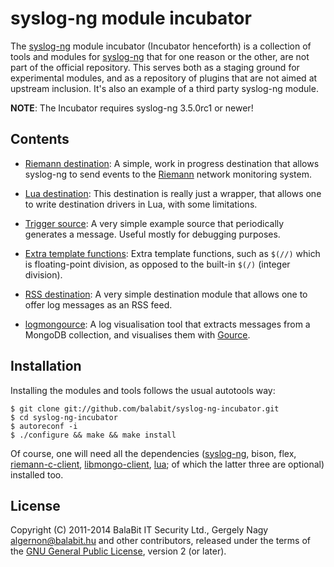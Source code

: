 syslog-ng module incubator
==========================

The [syslog-ng][sng] module incubator (Incubator henceforth) is a
collection of tools and modules for [syslog-ng][sng] that for one
reason or the other, are not part of the official repository. This
serves both as a staging ground for experimental modules, and as a
repository of plugins that are not aimed at upstream inclusion. It's
also an example of a third party syslog-ng module.

 [sng]: https://github.com/balabit/syslog-ng

**NOTE**: The Incubator requires syslog-ng 3.5.0rc1 or newer!

Contents
--------

 * [Riemann destination][sng:riemann]: A simple, work in progress
   destination that allows syslog-ng to send events to the
   [Riemann](http://riemann.io/) network monitoring system.

   [sng:riemann]: https://github.com/balabit/syslog-ng-incubator/tree/master/modules/riemann/

 * [Lua destination][sng:lua]: This destination is really just a
   wrapper, that allows one to write destination drivers in Lua, with
   some limitations.

   [sng:lua]: https://github.com/balabit/syslog-ng-incubator/tree/master/modules/lua/

 * [Trigger source][sng:trigger]: A very simple example source that
   periodically generates a message. Useful mostly for debugging
   purposes.

   [sng:trigger]: https://github.com/balabit/syslog-ng-incubator/tree/master/modules/trigger-source/

 * [Extra template functions][sng:bf+]: Extra template functions, such
   as `$(//)` which is floating-point division, as opposed to the
   built-in `$(/)` (integer division).

   [sng:bf+]: https://github.com/balabit/syslog-ng-incubator/tree/master/modules/basicfuncs-plus/

 * [RSS destination][sng:rss]: A very simple destination module that
   allows one to offer log messages as an RSS feed.

   [sng:rss]: https://github.com/balabit/syslog-ng-incubator/tree/master/modules/rss/

 * [logmongource][sng:mongource]: A log visualisation tool that
   extracts messages from a MongoDB collection, and visualises them
   with [Gource](https://code.google.com/p/gource/).

   [sng:mongource]: https://github.com/balabit/syslog-ng-incubator/tree/master/tools/visualize/

Installation
------------

Installing the modules and tools follows the usual autotools way:

    $ git clone git://github.com/balabit/syslog-ng-incubator.git
    $ cd syslog-ng-incubator
    $ autoreconf -i
    $ ./configure && make && make install

Of course, one will need all the dependencies ([syslog-ng][sng],
bison, flex, [riemann-c-client][lrc], [libmongo-client][lmc],
[lua][lua]; of which the latter three are optional) installed too.

 [lrc]: https://github.com/algernon/riemann-c-client
 [lmc]: https://github.com/algernon/libmongo-client
 [lua]: http://www.lua.org/

License
-------

Copyright (C) 2011-2014 BalaBit IT Security Ltd., Gergely Nagy
<algernon@balabit.hu> and other contributors, released under the terms
of the [GNU General Public License][gpl], version 2 (or later).

 [gpl]: http://www.gnu.org/licenses/gpl-2.0.html
